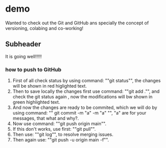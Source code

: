 # demo
Wanted to check out the Git and GitHub ans specially the concept of versioning, colabing and co-working!

## Subheader
It is going well!!!!!

### how to push to GitHub
1. First of all check status by using command: ""git status"", the changes will be shown in red higlighted text.
2. Then to save locally the changes first use command: ""git  add ."", and check the git status again , now the modifications will bw shown in green highlighted text.
3. And now the changes are ready to be commited, which we will do by using command: "" git commit -m "a" -m "a" "", "a" are for your messages, that what and why?.
4. Now use command:  ""git push origin main"".
5. If this don't works, use first: ""git pull"".
6. Then use: ""git log"", to resolve merging issues.
7. Then again use: ""git push -u origin main -f"".
